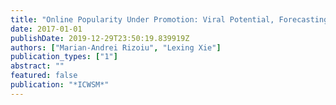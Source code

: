 ```yaml
---
title: "Online Popularity Under Promotion: Viral Potential, Forecasting, and the Economics of Time"
date: 2017-01-01
publishDate: 2019-12-29T23:50:19.839919Z
authors: ["Marian-Andrei Rizoiu", "Lexing Xie"]
publication_types: ["1"]
abstract: ""
featured: false
publication: "*ICWSM*"
---
```


